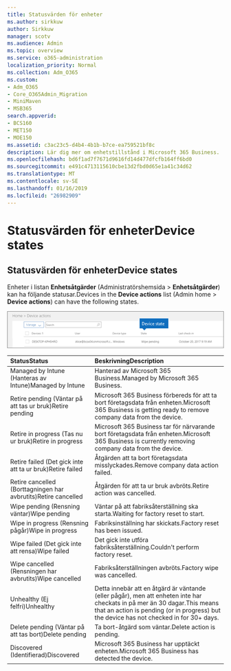 ```yaml
---
title: Statusvärden för enheter
ms.author: sirkkuw
author: Sirkkuw
manager: scotv
ms.audience: Admin
ms.topic: overview
ms.service: o365-administration
localization_priority: Normal
ms.collection: Adm_O365
ms.custom:
- Adm_O365
- Core_O365Admin_Migration
- MiniMaven
- MSB365
search.appverid:
- BCS160
- MET150
- MOE150
ms.assetid: c3ac23c5-d4b4-4b1b-b7ce-ea759521bf8c
description: Lär dig mer om enhetstillstånd i Microsoft 365 Business.
ms.openlocfilehash: bd6f1ad7f7671d9616fd14d477dfcfb164ff6bd0
ms.sourcegitcommit: e491c4713115610cbe13d2fbd0d65e1a41c34d62
ms.translationtype: MT
ms.contentlocale: sv-SE
ms.lasthandoff: 01/16/2019
ms.locfileid: "26982909"
---
```

# <a name="device-states"></a><span data-ttu-id="633d7-103">Statusvärden för enheter</span><span class="sxs-lookup"><span data-stu-id="633d7-103">Device states</span></span>

## <a name="device-states"></a><span data-ttu-id="633d7-104">Statusvärden för enheter</span><span class="sxs-lookup"><span data-stu-id="633d7-104">Device states</span></span>

<span data-ttu-id="633d7-105">Enheter i listan **Enhetsåtgärder** (Administratörshemsida \> **Enhetsåtgärder**) kan ha följande statusar.</span><span class="sxs-lookup"><span data-stu-id="633d7-105">Devices in the **Device actions** list (Admin home \> **Device actions**) can have the following states.</span></span>
  
![In the Device actions list, you can see the Devices states.](media/a621c47e-45d9-4e1a-beb9-c03254d40c1d.png)
  
|<span data-ttu-id="633d7-107">**Status**</span><span class="sxs-lookup"><span data-stu-id="633d7-107">**Status**</span></span>|<span data-ttu-id="633d7-108">**Beskrivning**</span><span class="sxs-lookup"><span data-stu-id="633d7-108">**Description**</span></span>|
|:-----|:-----|
|<span data-ttu-id="633d7-109">Managed by Intune (Hanteras av Intune)</span><span class="sxs-lookup"><span data-stu-id="633d7-109">Managed by Intune</span></span>  <br/> |<span data-ttu-id="633d7-110">Hanterad av Microsoft 365 Business.</span><span class="sxs-lookup"><span data-stu-id="633d7-110">Managed by Microsoft 365 Business.</span></span>  <br/> |
|<span data-ttu-id="633d7-111">Retire pending (Väntar på att tas ur bruk)</span><span class="sxs-lookup"><span data-stu-id="633d7-111">Retire pending</span></span>  <br/> |<span data-ttu-id="633d7-112">Microsoft 365 Business förbereds för att ta bort företagsdata från enheten.</span><span class="sxs-lookup"><span data-stu-id="633d7-112">Microsoft 365 Business is getting ready to remove company data from the device.</span></span>  <br/> |
|<span data-ttu-id="633d7-113">Retire in progress (Tas nu ur bruk)</span><span class="sxs-lookup"><span data-stu-id="633d7-113">Retire in progress</span></span>  <br/> |<span data-ttu-id="633d7-114">Microsoft 365 Business tar för närvarande bort företagsdata från enheten.</span><span class="sxs-lookup"><span data-stu-id="633d7-114">Microsoft 365 Business is currently removing company data from the device.</span></span>  <br/> |
|<span data-ttu-id="633d7-115">Retire failed (Det gick inte att ta ur bruk)</span><span class="sxs-lookup"><span data-stu-id="633d7-115">Retire failed</span></span>  <br/> | <span data-ttu-id="633d7-116">Åtgärden att ta bort företagsdata misslyckades.</span><span class="sxs-lookup"><span data-stu-id="633d7-116">Remove company data action failed.</span></span>  <br/> |
|<span data-ttu-id="633d7-117">Retire cancelled (Borttagningen har avbrutits)</span><span class="sxs-lookup"><span data-stu-id="633d7-117">Retire cancelled</span></span>  <br/> |<span data-ttu-id="633d7-118">Åtgärden för att ta ur bruk avbröts.</span><span class="sxs-lookup"><span data-stu-id="633d7-118">Retire action was cancelled.</span></span>  <br/> |
|<span data-ttu-id="633d7-119">Wipe pending (Rensning väntar)</span><span class="sxs-lookup"><span data-stu-id="633d7-119">Wipe pending</span></span>  <br/> |<span data-ttu-id="633d7-120">Väntar på att fabriksåterställning ska starta.</span><span class="sxs-lookup"><span data-stu-id="633d7-120">Waiting for factory reset to start.</span></span>  <br/> |
|<span data-ttu-id="633d7-121">Wipe in progress (Rensning pågår)</span><span class="sxs-lookup"><span data-stu-id="633d7-121">Wipe in progress</span></span>  <br/> |<span data-ttu-id="633d7-122">Fabriksinställning har skickats.</span><span class="sxs-lookup"><span data-stu-id="633d7-122">Factory reset has been issued.</span></span>  <br/> |
|<span data-ttu-id="633d7-123">Wipe failed (Det gick inte att rensa)</span><span class="sxs-lookup"><span data-stu-id="633d7-123">Wipe failed</span></span>  <br/> |<span data-ttu-id="633d7-124">Det gick inte utföra fabriksåterställning.</span><span class="sxs-lookup"><span data-stu-id="633d7-124">Couldn't perform factory reset.</span></span>  <br/> |
|<span data-ttu-id="633d7-125">Wipe cancelled (Rensningen har avbrutits)</span><span class="sxs-lookup"><span data-stu-id="633d7-125">Wipe cancelled</span></span>  <br/> |<span data-ttu-id="633d7-126">Fabriksåterställningen avbröts.</span><span class="sxs-lookup"><span data-stu-id="633d7-126">Factory wipe was cancelled.</span></span>  <br/> |
|<span data-ttu-id="633d7-127">Unhealthy (Ej felfri)</span><span class="sxs-lookup"><span data-stu-id="633d7-127">Unhealthy</span></span>  <br/> |<span data-ttu-id="633d7-128">Detta innebär att en åtgärd är väntande (eller pågår), men att enheten inte har checkats in på mer än 30 dagar.</span><span class="sxs-lookup"><span data-stu-id="633d7-128">This means that an action is pending (or in progress) but the device has not checked in for 30+ days.</span></span>  <br/> |
|<span data-ttu-id="633d7-129">Delete pending (Väntar på att tas bort)</span><span class="sxs-lookup"><span data-stu-id="633d7-129">Delete pending</span></span>  <br/> |<span data-ttu-id="633d7-130">Ta bort-åtgärd som väntar.</span><span class="sxs-lookup"><span data-stu-id="633d7-130">Delete action is pending.</span></span>  <br/> |
|<span data-ttu-id="633d7-131">Discovered (Identifierad)</span><span class="sxs-lookup"><span data-stu-id="633d7-131">Discovered</span></span>  <br/> |<span data-ttu-id="633d7-132">Microsoft 365 Business har upptäckt enheten.</span><span class="sxs-lookup"><span data-stu-id="633d7-132">Microsoft 365 Business has detected the device.</span></span>  <br/> |
   
